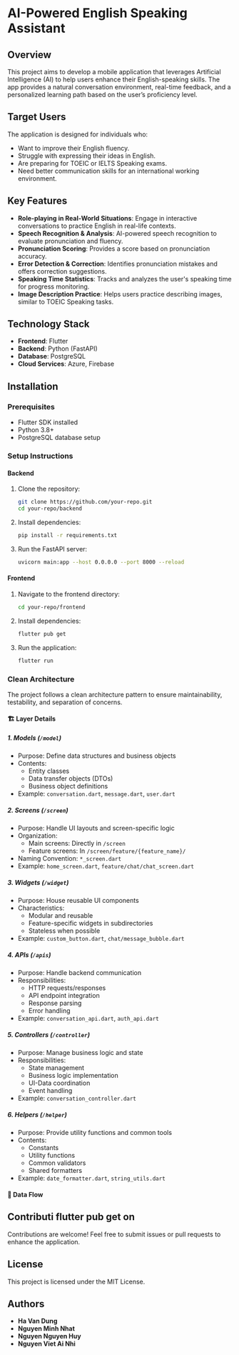 # AI-Powered English Speaking Assistant  

## Overview  

This project aims to develop a mobile application that leverages Artificial Intelligence (AI) to help users enhance their English-speaking skills. The app provides a natural conversation environment, real-time feedback, and a personalized learning path based on the user’s proficiency level.  

## Target Users  

The application is designed for individuals who:  
- Want to improve their English fluency.  
- Struggle with expressing their ideas in English.  
- Are preparing for TOEIC or IELTS Speaking exams.  
- Need better communication skills for an international working environment.  

## Key Features  

- **Role-playing in Real-World Situations**: Engage in interactive conversations to practice English in real-life contexts.  
- **Speech Recognition & Analysis**: AI-powered speech recognition to evaluate pronunciation and fluency.  
- **Pronunciation Scoring**: Provides a score based on pronunciation accuracy.  
- **Error Detection & Correction**: Identifies pronunciation mistakes and offers correction suggestions.  
- **Speaking Time Statistics**: Tracks and analyzes the user's speaking time for progress monitoring.  
- **Image Description Practice**: Helps users practice describing images, similar to TOEIC Speaking tasks.  

## Technology Stack  

- **Frontend**: Flutter  
- **Backend**: Python (FastAPI)  
- **Database**: PostgreSQL  
- **Cloud Services**: Azure, Firebase  

## Installation  

### Prerequisites  
- Flutter SDK installed  
- Python 3.8+  
- PostgreSQL database setup  

### Setup Instructions  

#### Backend  
1. Clone the repository:  
   ```sh
   git clone https://github.com/your-repo.git  
   cd your-repo/backend  
   ```  
2. Install dependencies:  
   ```sh
   pip install -r requirements.txt  
   ```  
3. Run the FastAPI server:  
   ```sh
   uvicorn main:app --host 0.0.0.0 --port 8000 --reload  
   ```  

#### Frontend  
1. Navigate to the frontend directory:  
   ```sh
   cd your-repo/frontend  
   ```  
2. Install dependencies:  
   ```sh
   flutter pub get  
   ```  
3. Run the application:  
   ```sh
   flutter run  
   ```  
### Clean Architecture

The project follows a clean architecture pattern to ensure maintainability, testability, and separation of concerns.



#### 🏗️ Layer Details

##### 1. Models (`/model`)
- Purpose: Define data structures and business objects
- Contents:
  - Entity classes
  - Data transfer objects (DTOs)
  - Business object definitions
- Example: `conversation.dart`, `message.dart`, `user.dart`

##### 2. Screens (`/screen`)
- Purpose: Handle UI layouts and screen-specific logic
- Organization:
  - Main screens: Directly in `/screen`
  - Feature screens: In `/screen/feature/{feature_name}/`
- Naming Convention: `*_screen.dart`
- Example: `home_screen.dart`, `feature/chat/chat_screen.dart`

##### 3. Widgets (`/widget`)
- Purpose: House reusable UI components
- Characteristics:
  - Modular and reusable
  - Feature-specific widgets in subdirectories
  - Stateless when possible
- Example: `custom_button.dart`, `chat/message_bubble.dart`

##### 4. APIs (`/apis`)
- Purpose: Handle backend communication
- Responsibilities:
  - HTTP requests/responses
  - API endpoint integration
  - Response parsing
  - Error handling
- Example: `conversation_api.dart`, `auth_api.dart`

##### 5. Controllers (`/controller`)
- Purpose: Manage business logic and state
- Responsibilities:
  - State management
  - Business logic implementation
  - UI-Data coordination
  - Event handling
- Example: `conversation_controller.dart`

##### 6. Helpers (`/helper`)
- Purpose: Provide utility functions and common tools
- Contents:
  - Constants
  - Utility functions
  - Common validators
  - Shared formatters
- Example: `date_formatter.dart`, `string_utils.dart`

#### 🔄 Data Flow



## Contributi   flutter pub get  on  

Contributions are welcome! Feel free to submit issues or pull requests to enhance the application.  

## License  

This project is licensed under the MIT License.  

## Authors
- **Ha Van Dung**
- **Nguyen Minh Nhat**  
- **Nguyen Nguyen Huy**
- **Nguyen Viet Ai Nhi**  



